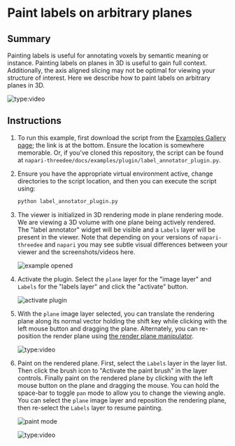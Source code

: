 # Paint labels on arbitrary planes

## Summary

Painting labels is useful for annotating voxels by semantic meaning or instance. Painting labels on planes in 3D is useful to gain full context. Additionally, the axis aligned slicing may not be optimal for viewing your structure of interest. Here we describe how to paint labels on arbitrary planes in 3D.

![type:video](https://github.com/napari-threedee/napari-threedee/assets/1120672/6750b262-6c79-425f-8af5-d7459ba28a16)

## Instructions

1. To run this example, first download the script from the [Examples Gallery page](https://napari-threedee.github.io/generated/gallery/plugin/label_annotator_plugin/); the link is at the bottom. Ensure the location is somewhere memorable. Or, if you've cloned this repository, the script can be found at `napari-threedee/docs/examples/plugin/label_annotator_plugin.py`. 

2. Ensure you have the appropriate virtual environment active, change directories to the script location, and then you can execute the script using:
	```bash
	python label_annotator_plugin.py
	```  
3. The viewer is initialized in 3D rendering mode in plane rendering mode. We are viewing a 3D volume with one plane being actively rendered. The "label annotator" widget will be visible and a `Labels` layer will be present in the viewer. Note that depending on your versions of `napari-threedee` and `napari` you may see subtle visual differences between your viewer and the screenshots/videos here.

	![example opened](https://github.com/napari-threedee/napari-threedee/assets/1120672/09a6537d-882c-4b2c-95ca-e9e7ea173c8e)

4. Activate the plugin. Select the `plane` layer for the "image layer" and `Labels` for the "labels layer" and click the "activate" button.

	![activate plugin](https://github.com/napari-threedee/napari-threedee/assets/1120672/28f3f629-e62f-4d6f-8f33-c467b2cee731)

5. With the `plane` image layer selected, you can translate the rendering plane along its normal vector holding the shift key while clicking  with the left mouse button and dragging the plane. Alternately, you can re-position the render plane using [the render plane manipulator](https://napari-threedee.github.io/how_to/render_plane_manipulator/).

	![type:video](https://github.com/napari-threedee/napari-threedee/assets/1120672/62871cf6-7f97-4808-917d-dbe7bd0e42d6)
	
6. Paint on the rendered plane. First, select the `Labels` layer in the layer list. Then click the brush icon to "Activate the paint brush" in the layer controls. Finally paint on the rendered plane by clicking with the left mouse button on the plane and dragging the mouse. You can hold the space-bar to toggle `pan` mode to allow you to change the viewing angle. You can select the `plane` image layer and reposition the rendering plane, then re-select the `Labels` layer to resume painting.

	![paint mode](https://github.com/napari-threedee/napari-threedee/assets/1120672/66d4393c-03f4-481b-bde4-d78887c1c8cb)
	
	![type:video](https://github.com/napari-threedee/napari-threedee/assets/1120672/6750b262-6c79-425f-8af5-d7459ba28a16)